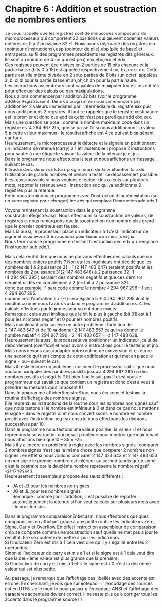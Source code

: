 # Chapitre 6 : Addition et soustraction de nombres entiers
Je vous rappelle que les registres sont de minuscules composants du microprocesseur qui comportent 32 positions qui peuvent coder les valeurs entières de 0 à 2 puissance 32 -1.
Nous avons déjà parlé des registres eip (pointeur d’instructions), esp (pointeur de pile) ebp (pile de base) et entraperçu au fil des programmes précédents les registres dits généraux. <br>
Ils sont au nombre de 4 (ce qui est peu) eax,ebx,ecx et edx <br> 
Ces registres peuvent être divisés en 2 parties de 16 bits chacune et la partie basse (bits 0 à 15) est appelée respectivement ax, bx, cx et dx. Cette partie est elle même divisée en 2 sous parties de 8 bits (un octet) appelées al,bl,cl,dl pour la partie basse et ah,bh,ch,dh pour la partie haute. <br>
Les instructions assembleurs sont capables de manipuler toutes ces entités pour effectuer des calculs ou des manipulations. <br>
Nous allons commencer par l’addition 32 bits (voir le programme additionRegistre.asm). Dans ce programme nous commençons par additionner 2 valeurs immédiates par l’intermédiaire du registre eax puis nous additionnons 2 registres. Il faut se rappeler que le registre destinataire est le premier et donc que add eax,ebx n’est pas pareil que add ebx,eax.
Mais une question se pose : comme le nombre maximum codé dans un registre est 4 294 967 295, que se passe t’il si nous additionnons la valeur 5 à cette valeur maximum : le résultat affiché est 4 ce qui est bien gênant car faux. <br>
Heureusement, le microprocesseur le détecte et le signale en positionnant un indicateur de retenue (carry) à 1 et l’assembleur propose 2 instructions pour sauter à une étiquette suivant la valeur de la retenue jc et jnc.<br> 
Dans le programme nous effectuons le test et nous affichons un message suivant le cas. <br>
Il faudra donc dans vos futurs programmes, de faire attention lors de l’utilisation de grands nombres  et penser à tester ce dépassement possible.<br>
Il est aussi possible si nous voulons effectuer des calculs sur plusieurs mots, reporter la retenue avec l'instruction adc qui va additionner 2 registres plus la retenue.<br>
Enfin nous terminons ce programme avec l’instruction d’incrémentation (sur un autre registre pour changer) inc edx qui remplace l’instruction add edx,1.<br> 

Voyons maintenant la soustraction  dans le programme soustractionRegistre.asm. Nous effectuons la soustraction de valeurs, de registres et nous remarquons que la soustraction d’un nombre plus grand que le premier opérateur  est fausse. <br>
Mais là aussi, le processeur place un indicateur à 1 c’est l’indicateur de signe et nous avons 2 instructions pour tester sa valeur js et jns.<br>
Nous terminons le programme en testant l’instruction dec edx qui remplace l’instruction sub edx,1.<br>

Mais cela veut-il dire que nous ne pouvons effectuer des calculs que sur des nombres entiers positifs ? Non car les ingénieurs ont décidé que les nombres de 1 à 2 puissance 31 – 1  (2 147 483 647) seraient positifs et les nombres de 2 puissance 31(2 147 483 648) à 2 puissance 32 -1 (4 294 967 295 ) seraient des nombres négatifs et que ces derniers seraient codés en complément à 2 (en fait à 2 puissance 32). <br>
donc par exemple -1 sera codé comme le nombre  4 294 967 296 – 1 soit  4 294 967 295.<br>
comme cela l’opération 5 + (-1) sera égale à  5 + 4 294  967 295 dont le résultat comme nous l’avons vu dans le programme d’addition est 4. les calculs effectués par le processeur seront donc exacts. <br>
Remarque : cela aussi implique que le bit le plus à gauche (bit 31) est à 1 pour les nombres négatif et 0 pour les nombres positifs.<br>
Mais maintenant cela soulève un autre problème : l’addition de  2 147 483 647 et de 10 va donner  2 147 483 657 ce qui va donner le nombre négatif   4 294 967 296 -  2 147 483 657 = -2 147 483 638. <br> 
Heureusement la aussi, le processeur va positionner un indicateur ,celui de débordement (overflow) et nous avons 2 instructions pour le tester jo et jno.<br>
Mais nous devons aussi adapter notre routine de conversion et en écrire une seconde qui tient compte de cette codification et qui met en place le signe + ou – suivant le cas. <br>
Mais il reste encore un problème : comment le processeur sait-il que nous voulons manipuler des nombres positifs jusqu’à  4 294 967 295 ou des nombres positifs et négatifs ? Et bien il ne le sait pas !! c’est vous le programmeur qui savait ce que contient un registre et donc c’est à vous à prendre les mesures qui s’imposent !!!!<br>
Dans le programme afficherRegistreS.inc, nous écrivons et testons la routine d’affichage des nombres signés.<br>
Elle reprend les instructions de la routine pour les nombres non signés sauf que nous testons si le nombre est inférieur à 0 et dans ce cas nous mettons le signe – dans le registre dl et nous convertissons le nombre en nombre positif avec l’instruction neg eax ensuite nous effectuons les divisions successives par 10. <br>
Dans le programme nous testons une valeur positive, la valeur -1 et nous reprenons la soustraction qui posait problème pour montrer que maintenant nous affichons bien que 10 – 35 = -25.<br>
Mais il y a encore un problème à régler avec les nombres signés : comparer 2 nombres signés n’est pas la même chose que comparer 2 nombres non signés : en effet si nous voulons comparer 2 147 483 643 et 2 147 483 653   en non signé le premier nombre est inférieur au second tandis qu’en signé c’est le contraire car le deuxième nombre représente le nombre négatif -2147483643.<br>
Heureusement l’assembleur propose des sauts différents : <br>
- JA et JB pour les nombres non signés
- JG et JL pour les nombres signés<br>
Remarque : comme pour l'addition, il est possible de reporter automatiquement la retenue si l'on veut calculer sur plusieurs mots avec l'instruction sbc.<br>

Dans le programme comparaisonEntier.asm, nous effectuons quelques comparaisons en affichant grâce à une petite routine les indicateurs Zéro, Signe, Carry et Overflow.
En effet l’instruction assembleur de comparaison cmp se comporte comme une soustraction sauf qu’elle ne met pas à jour le résultat. Elle se contente de mettre à jour les indicateurs.<br>
Si l‘indicateur Zéro est mis à 1 cela veut dire qu’il y a égalité entre les 2 opérandes. <br>
Sinon si l’indicateur de carry est mis a 1  et si le signe est à 1 cela veut dire que la deuxième valeur est plus grande que la première.<br>
Si l’indicateur de carry est mis à 1 et si le signe est à 0 c’est la deuxième valeur qui est plus petite. <br>

Au passage, je remarque que l’affichage des libellés avec des accents est erroné. En cherchant, je vois que sur notepad++ l’encodage des sources est en UTF8. Je le modifie pour passer à l’encodage ANSI et l’affichage des caractères accentués devient correct. Il ne reste plus qu’a corriger tous les accents dans le programme source !!!!<br>

